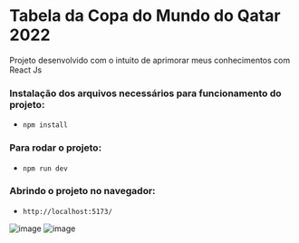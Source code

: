 # Tabela da Copa do Mundo do Qatar 2022 

Projeto desenvolvido com o intuito de aprimorar meus conhecimentos com React Js

### Instalação dos arquivos necessários para funcionamento do projeto:
- `npm install`

### Para rodar o projeto:
- `npm run dev`

### Abrindo o projeto no navegador:
- `http://localhost:5173/`

![image](https://user-images.githubusercontent.com/54185747/204358662-eb42a819-3ca7-40b0-a5c2-c86143f48a38.png)
![image](https://user-images.githubusercontent.com/54185747/204358039-4acb898c-85b8-48e7-9816-325047b9bbff.png)
